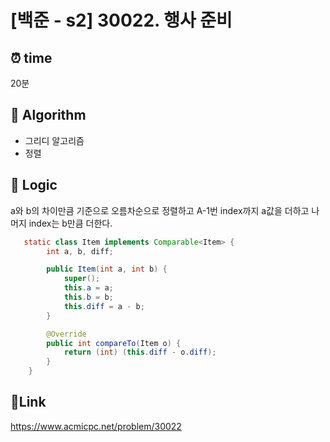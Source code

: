 # [백준 - s2] 30022. 행사 준비

## ⏰ **time**

20분

## :pushpin: **Algorithm**

- 그리디 알고리즘
- 정렬

## :round_pushpin: **Logic**

a와 b의 차이만큼 기준으로 오름차순으로 정렬하고 A-1번 index까지 a값을 더하고 나머지 index는 b만큼 더한다.

```java
   static class Item implements Comparable<Item> {
        int a, b, diff;

        public Item(int a, int b) {
            super();
            this.a = a;
            this.b = b;
            this.diff = a - b;
        }

        @Override
        public int compareTo(Item o) {
            return (int) (this.diff - o.diff);
        }
    }

```

## 📡**Link**

https://www.acmicpc.net/problem/30022
